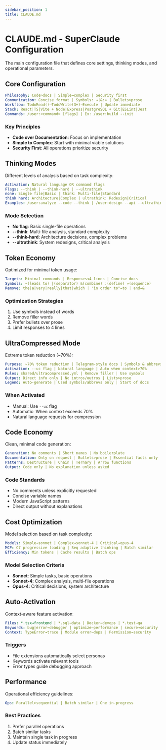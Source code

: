 ```yaml
---
sidebar_position: 1
title: CLAUDE.md
---
```


# CLAUDE.md - SuperClaude Configuration

The main configuration file that defines core settings, thinking modes, and operational parameters.

## Core Configuration

```yaml
Philosophy: Code>docs | Simple→complex | Security first
Communication: Concise format | Symbols: →|&:» | Bullets>prose
Workflow: TodoRead()→TodoWrite(3+)→Execute | Update immediate
Stack: React|TS|Vite + Node|Express|PostgreSQL + Git|ESLint|Jest
Commands: /user:<command> [flags] | Ex: /user:build --init
```

### Key Principles

- **Code over Documentation**: Focus on implementation
- **Simple to Complex**: Start with minimal viable solutions
- **Security First**: All operations prioritize security

## Thinking Modes

Different levels of analysis based on task complexity:

```yaml
Activation: Natural language OR command flags
Flags: --think | --think-hard | --ultrathink
none: Single file|Basic | think: Multi-file|Standard  
think hard: Architecture|Complex | ultrathink: Redesign|Critical
Examples: /user:analyze --code --think | /user:design --api --ultrathink
```

### Mode Selection

- **No flag**: Basic single-file operations
- **--think**: Multi-file analysis, standard complexity
- **--think-hard**: Architecture decisions, complex problems
- **--ultrathink**: System redesigns, critical analysis

## Token Economy

Optimized for minimal token usage:

```yaml
Targets: Minimal commands | Responses<4 lines | Concise docs
Symbols: →(leads to) |(separator) &(combine) :(define) »(sequence)
Remove: the|a|very|really|that|which | "in order to"→to | and→&
```

### Optimization Strategies

1. Use symbols instead of words
2. Remove filler words
3. Prefer bullets over prose
4. Limit responses to 4 lines

## UltraCompressed Mode

Extreme token reduction (~70%):

```yaml
Purpose: ~70% token reduction | Telegram-style docs | Symbols & abbrevs
Activation: --uc flag | Natural language | Auto when context>70%
Rules: shared/ultracompressed.yml | Remove filler | Use symbols
Output: Direct info only | No intros/outros | Lists>prose
Legend: Auto-generate | Used symbols/abbrevs only | Start of docs
```

### When Activated

- Manual: Use `--uc` flag
- Automatic: When context exceeds 70%
- Natural language requests for compression

## Code Economy

Clean, minimal code generation:

```yaml
Generation: No comments | Short names | No boilerplate
Documentation: Only on request | Bullets>prose | Essential facts only
Patterns: Destructure | Chain | Ternary | Arrow functions
Output: Code only | No explanation unless asked
```

### Code Standards

- No comments unless explicitly requested
- Concise variable names
- Modern JavaScript patterns
- Direct output without explanations

## Cost Optimization

Model selection based on task complexity:

```yaml
Models: Simple→sonnet | Complex→sonnet-4 | Critical→opus-4
MCP: C7 progressive loading | Seq adaptive thinking | Batch similar
Efficiency: Min tokens | Cache results | Batch ops
```

### Model Selection Criteria

- **Sonnet**: Simple tasks, basic operations
- **Sonnet-4**: Complex analysis, multi-file operations
- **Opus-4**: Critical decisions, system architecture

## Auto-Activation

Context-aware feature activation:

```yaml
Files: *.tsx→frontend | *.sql→data | Docker→devops | *.test→qa
Keywords: bug|error→debugger | optimize→performance | secure→security
Context: TypeError→trace | Module error→deps | Permission→security
```

### Triggers

- File extensions automatically select personas
- Keywords activate relevant tools
- Error types guide debugging approach

## Performance

Operational efficiency guidelines:

```yaml
Ops: Parallel>sequential | Batch similar | One in-progress
```

### Best Practices

1. Prefer parallel operations
2. Batch similar tasks
3. Maintain single task in progress
4. Update status immediately